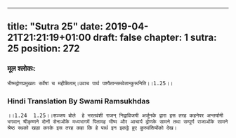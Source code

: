 
---
title: "Sutra 25"
date: 2019-04-21T21:21:19+01:00
draft: false
chapter: 1
sutra: 25
position: 272
---
### मूल श्लोकः:
```
भीष्मद्रोणप्रमुखतः सर्वेषां च महीक्षिताम्।उवाच पार्थ पश्यैतान्समवेतान्कुरूनिति।।1.25।।

```

### Hindi Translation By Swami Ramsukhdas
```
।।1.24  1.25।।सञ्जय बोले  हे भरतवंशी राजन् निद्राविजयी अर्जुनके द्वारा इस तरह कहनेपर अन्तर्यामी भगवान् श्रीकृष्णने दोनों सेनाओंके मध्यभागमें पितामह भीष्म और आचार्य द्रोणके सामने तथा सम्पूर्ण राजाओंके सामने श्रेष्ठ रथको खड़ा करके इस तरह कहा कि हे पार्थ इन इकट्ठे हुए कुरुवंशियोंको देख।

```

